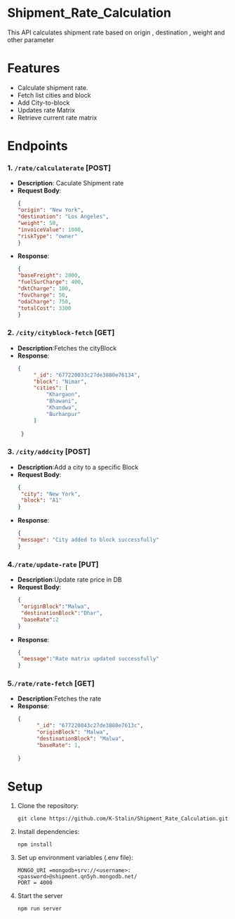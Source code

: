 # Shipment_Rate_Calculation

This API calculates shipment rate based on origin , destination , weight and other parameter


# Features
 - Calculate shipment rate.
 - Fetch list cities and block
 - Add  City-to-block
 - Updates rate Matrix
 - Retrieve current rate matrix

# Endpoints

### 1. `/rate/calculaterate` [POST]
-  **Description**: Caculate Shipment rate
-  **Request Body**:
   ```json
   {
   "origin": "New York",
   "destination": "Los Angeles",
   "weight": 50,
   "invoiceValue": 1000,
   "riskType": "owner"
   }
-  **Response**:
   ```json
   {
   "baseFreight": 2000,
   "fuelSurCharge": 400,
   "dktCharge": 100,
   "fovCharge": 50,
   "odaCharge": 750,
   "totalCost": 3300
   }
   
### 2. `/city/cityblock-fetch` [GET]
-  **Description**:Fetches the cityBlock
-  **Response**:
   ```json
   {
        "_id": "677220033c27de3880e76134",
        "block": "Nimar",
        "cities": [
            "Khargaon",
            "Bhawani",
            "Khandwa",
            "Burhanpur"
        ]
        
    }
### 3. `/city/addcity` [POST]
-  **Description**:Add a city to  a specific Block
-  **Request Body**:
   ```json
   {
    "city": "New York",
    "block": "A1"
   }
- **Response**:
   ```json
   {
  "message": "City added to block successfully"
   }

### 4.`/rate/update-rate` [PUT]
-  **Description**:Update rate price in DB
-  **Request Body**:
   ```json
   {
    "originBlock":"Malwa",
    "destinationBlock":"Dhar",
    "baseRate":2
   }
-  **Response**:
   ```json
   {
    "message":"Rate matrix updated successfully"
   }

### 5.`/rate/rate-fetch` [GET]
- **Description**:Fetches the rate
- **Response**:
  ```json
  {
        "_id": "677220043c27de3880e7613c",
        "originBlock": "Malwa",
        "destinationBlock": "Malwa",
        "baseRate": 1,
         
  }

# Setup

1. Clone the repository:
    ```
    git clone https://github.com/K-Stalin/Shipment_Rate_Calculation.git

2. Install dependencies:
     ```
     npm install
3. Set up environment variables (.env file):
      ```
      MONGO_URI =mongodb+srv://<username>:<password>@shipment.qn5yh.mongodb.net/
      PORT = 4000
4. Start the server
      ```
      npm run server
